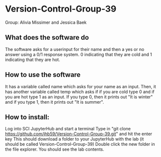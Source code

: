 # Version-Control-Group-39

Group: Alivia Missimer and Jessica Baek 

## What does the software do
The software asks for a userinput for their name and then a yes or no answer using a 0/1 response system. 0 indicating that they are cold and 1 indicating that they are hot. 


## How to use the software
It has a variable called name which asks for your name as an input. Then, it has another variable called temp which asks
if if you are cold type 0 and if you are hot type 1 as an input. If you type 0, then it prints out "It is winter" and 
if you type 1, then it prints out "It is summer".


## How to install: 

Log into SCI JupyterHub and start a terminal
Type in "git clone https://github.com/jhb59/Version-Control-Group-39.git" and hit the enter key
This should download a folder to your JupyterHub with the lab (it should be called Version-Control-Group-39)
Double click the new folder in the file explorer. You should see the lab contents.



